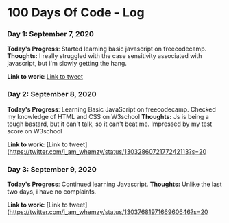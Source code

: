 # 100 Days Of Code - Log

### Day 1: September 7, 2020

**Today's Progress**: Started learning basic javascript on freecodecamp.
**Thoughts:** I really struggled with the case sensitivity associated with javascript, but i'm slowly getting the hang.

**Link to work:** [Link to tweet](https://twitter.com/i_am_whemzy/status/1303027822324318208?s=20)

### Day 2: September 8, 2020

**Today's Progress**: Learning Basic JavaScript on freecodecamp.
                      Checked my knowledge of HTML and CSS on W3school
**Thoughts:** Js is being a tough bastard, but it can't talk, so it can't beat me.
Impressed by my test score on W3school

**Link to work:** [Link to tweet](https://twitter.com/i_am_whemzy/status/1303286072177242113?s=20

### Day 3: September 9, 2020

**Today's Progress**: Continued learning Javascript.
**Thoughts:** Unlike the last two days, i have no complaints.

**Link to work:** [Link to tweet](https://twitter.com/i_am_whemzy/status/1303768197166960646?s=20

<!--### Day 0: February 30, 2016 (Example 2)
##### (delete me or comment me out)

**Today's Progress**: Fixed CSS, worked on canvas functionality for the app.

**Thoughts**: I really struggled with CSS, but, overall, I feel like I am slowly getting better at it. Canvas is still new for me, but I managed to figure out some basic functionality.

**Link(s) to work**: [Calculator App](http://www.example.com)


### Day 1: June 27, Monday

**Today's Progress**: I've gone through many exercises on FreeCodeCamp.

**Thoughts** I've recently started coding, and it's a great feeling when I finally solve an algorithm challenge after a lot of attempts and hours spent.

**Link(s) to work**
1. [Find the Longest Word in a String](https://www.freecodecamp.com/challenges/find-the-longest-word-in-a-string)
2. [Title Case a Sentence](https://www.freecodecamp.com/challenges/title-case-a-sentence)-->
